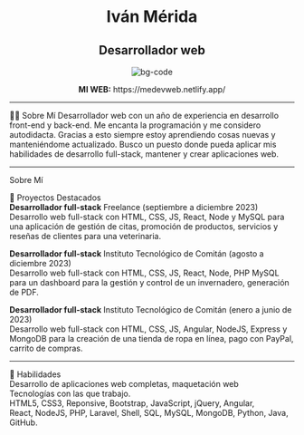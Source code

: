 
<h1 align="center"> Iván Mérida</h1>
<h2 align="center">Desarrollador web</h2>


<div align="center">
  <img src="https://github.com/ivanmerida/IvanMerida/assets/87203017/b4f372d0-eee0-448b-b21a-6895c4b81faf.png" alt="bg-code">
</div>
<p align="center">
<b> MI WEB:</b> https://medevweb.netlify.app/
</p>
<hr/>
👨‍💻 Sobre Mí
Desarrollador web con un año de experiencia en desarrollo front-end y back-end.
Me encanta la programación y me considero autodidacta.
Gracias a esto siempre estoy aprendiendo cosas nuevas y manteniéndome
actualizado.
Busco un puesto donde pueda aplicar mis habilidades de desarrollo full-stack,
mantener y crear aplicaciones web.
<hr/>
 Sobre Mí

🌟 Proyectos Destacados<br/>
<b>Desarrollador full-stack</b>
Freelance (septiembre a diciembre 2023)<br/>
Desarrollo web full-stack con HTML, CSS, JS, React, Node y MySQL para una
aplicación de gestión de citas, promoción de productos, servicios y reseñas de
clientes para una veterinaria.<br/>

<b>Desarrollador full-stack</b>
Instituto Tecnológico de Comitán (agosto a diciembre 2023)<br/>
Desarrollo web full-stack con HTML, CSS, JS, React, Node, PHP MySQL para un
dashboard para la gestión y control de un invernadero, generación de PDF.<br/>

<b>Desarrollador full-stack</b>
Instituto Tecnológico de Comitán (enero a junio de 2023)<br/>
Desarrollo web full-stack con HTML, CSS, JS, Angular, NodeJS, Express y MongoDB
para la creación de una tienda de ropa en línea, pago con PayPal, carrito de
compras.<br/>
<hr/>

🚀 Habilidades<br/>
Desarrollo de aplicaciones web completas, maquetación web<br/>
Tecnologías con las que trabajo.<br/>
HTML5, CSS3, Reponsive, Bootstrap, JavaScript, jQuery, Angular, <br/>
React, NodeJS, PHP, Laravel, Shell, SQL, MySQL, MongoDB, Python, Java, GitHub.





